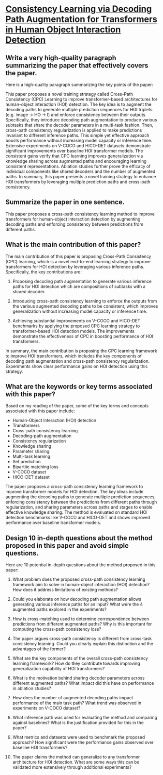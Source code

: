 # [Consistency Learning via Decoding Path Augmentation for Transformers in   Human Object Interaction Detection](https://arxiv.org/abs/2204.04836)

## Write a very high-quality paragraph summarizing the paper that effectively covers the paper.

 Here is a high-quality paragraph summarizing the key points of the paper:

This paper proposes a novel training strategy called Cross-Path Consistency (CPC) Learning to improve transformer-based architectures for human-object interaction (HOI) detection. The key idea is to augment the decoding paths to generate multiple prediction sequences for HOI triplets (e.g. image → HO → I) and enforce consistency between their outputs. Specifically, they introduce decoding path augmentation to produce various subtasks that share the decoder parameters in a multi-task fashion. Then, cross-path consistency regularization is applied to make predictions invariant to different inference paths. This simple yet effective approach boosts performance without increasing model capacity or inference time. Extensive experiments on V-COCO and HICO-DET datasets demonstrate significant improvements over baseline HOI transformer models. The consistent gains verify that CPC learning improves generalization via knowledge sharing across augmented paths and encouraging learning consistent representations. Ablation studies further prove the efficacy of individual components like shared decoders and the number of augmented paths. In summary, this paper presents a novel training strategy to enhance HOI transformers by leveraging multiple prediction paths and cross-path consistency.


## Summarize the paper in one sentence.

 This paper proposes a cross-path consistency learning method to improve transformers for human-object interaction detection by augmenting decoding paths and enforcing consistency between predictions from different paths.


## What is the main contribution of this paper?

 The main contribution of this paper is proposing Cross-Path Consistency (CPC) learning, which is a novel end-to-end learning strategy to improve transformers for HOI detection by leveraging various inference paths. Specifically, the key contributions are:

1) Proposing decoding path augmentation to generate various inference paths for HOI detection which are compositions of subtasks with a shared decoder. 

2) Introducing cross-path consistency learning to enforce the outputs from the various augmented decoding paths to be consistent, which improves generalization without increasing model capacity or inference time.

3) Achieving substantial improvements on V-COCO and HICO-DET benchmarks by applying the proposed CPC learning strategy to transformer-based HOI detection models. The improvements demonstrate the effectiveness of CPC in boosting performance of HOI transformers.

In summary, the main contribution is proposing the CPC learning framework to improve HOI transformers, which includes the key components of decoding path augmentation and cross-path consistency regularization. Experiments show clear performance gains on HOI detection using this strategy.


## What are the keywords or key terms associated with this paper?

 Based on my reading of the paper, some of the key terms and concepts associated with this paper include:

- Human-Object Interaction (HOI) detection
- Transformers
- Cross-path consistency learning
- Decoding-path augmentation
- Consistency regularization
- Knowledge sharing
- Parameter sharing
- Multi-task learning
- Set prediction
- Bipartite matching loss
- V-COCO dataset
- HICO-DET dataset

The paper proposes a cross-path consistency learning framework to improve transformer models for HOI detection. The key ideas include augmenting the decoding paths to generate multiple prediction sequences, enforcing consistency between the predictions from different paths through regularization, and sharing parameters across paths and stages to enable effective knowledge sharing. The method is evaluated on standard HOI detection benchmarks like V-COCO and HICO-DET and shows improved performance over baseline transformer models.


## Design 10 in-depth questions about the method proposed in this paper and avoid simple questions.

 Here are 10 potential in-depth questions about the method proposed in this paper:

1. What problem does the proposed cross-path consistency learning framework aim to solve in human-object interaction (HOI) detection? How does it address limitations of existing methods?

2. Could you elaborate on how decoding path augmentation allows generating various inference paths for an input? What were the 4 augmented paths explored in the experiments?  

3. How is cross-matching used to determine correspondence between predictions from different augmented paths? Why is this important for computing the cross-path consistency loss?

4. The paper argues cross-path consistency is different from cross-task consistency learning. Could you clearly explain this distinction and the advantages of the former? 

5. What are the key components of the overall cross-path consistency learning framework? How do they contribute towards improving generalization capability of HOI transformers?

6. What is the motivation behind sharing decoder parameters across different augmented paths? What impact did this have on performance in ablation studies?

7. How does the number of augmented decoding paths impact performance of the main task path? What trend was observed in experiments on V-COCO dataset?

8. What inference path was used for evaluating the method and comparing against baselines? What is the justification provided for this in the paper?

9. What metrics and datasets were used to benchmark the proposed approach? How significant were the performance gains observed over baseline HOI transformers? 

10. The paper claims the method can generalize to any transformer architecture for HOI detection. What are some ways this can be validated more extensively through additional experiments?
